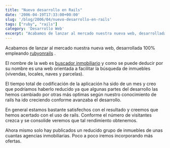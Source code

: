 ```yaml
---
title: "Nuevo desarrollo en Rails"
date: '2006-04-19T17:33:00+00:00'
slug: '/blog/2006/04/nuevo-desarrollo-en-rails'
tags: ["ruby", "rails"]
category: 'Desarrollo Web'
excerpt: "Acabamos de lanzar al mercado nuestra nueva web, desarrollada 100% empleando [rubyonrails]( .El nombre de la web es [buscador inmobiliario]("
---
```

Acabamos de lanzar al mercado nuestra nueva web, desarrollada 100% empleando [rubyonrails](http://www.rubyonrails.org) .

El nombre de la web es [buscador inmobiliario](http://www.buscadorinmobiliario.es) y como se puede deducir por su nombre es una web orientada a facilitar la búsqueda de inmuebles (vivendas, locales, naves y parcelas).

El tiempo total de codificación de la aplicación ha sido de un mes y creo que podríamos haberlo reducido ya que algunas partes del desarrollo las hemos cambiado por otras más optimas según nuestro conocimiento de rails ha ido creciendo conforme avanzaba el desarrollo.

En general estamos bastante satisfechos con el resultado y creemos que hemos acertado con el uso de rails. Conforme el número de visitantes crezca y se consolide veremos que tal rendimiento obtenemos.

Ahora mismo solo hay publicados un reducido grupo de inmuebles de unas cuantas agencias inmobiliarias. Poco a poco iremos incorporando más ofertas.

